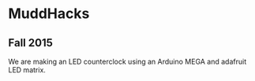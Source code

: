 # MuddHacks 
## Fall 2015

We are making an LED counterclock using an Arduino MEGA and adafruit LED matrix. 
